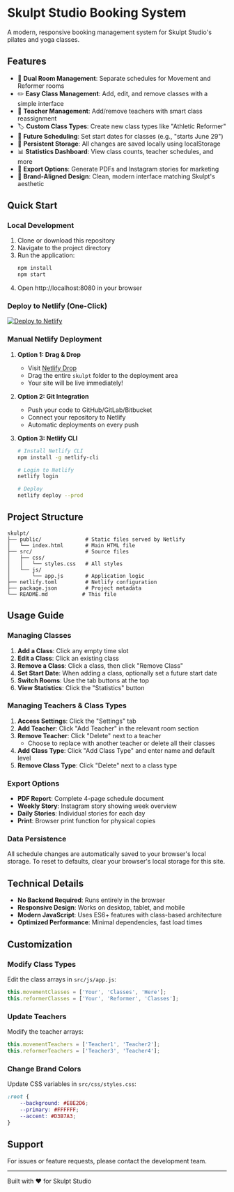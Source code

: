 # Skulpt Studio Booking System

A modern, responsive booking management system for Skulpt Studio's pilates and yoga classes.

## Features

- 📅 **Dual Room Management**: Separate schedules for Movement and Reformer rooms
- ✏️ **Easy Class Management**: Add, edit, and remove classes with a simple interface
- 👥 **Teacher Management**: Add/remove teachers with smart class reassignment
- 🏷️ **Custom Class Types**: Create new class types like "Athletic Reformer"
- 📆 **Future Scheduling**: Set start dates for classes (e.g., "starts June 29")
- 💾 **Persistent Storage**: All changes are saved locally using localStorage
- 📊 **Statistics Dashboard**: View class counts, teacher schedules, and more
- 📱 **Export Options**: Generate PDFs and Instagram stories for marketing
- 🎨 **Brand-Aligned Design**: Clean, modern interface matching Skulpt's aesthetic

## Quick Start

### Local Development

1. Clone or download this repository
2. Navigate to the project directory
3. Run the application:
   ```bash
   npm install
   npm start
   ```
4. Open http://localhost:8080 in your browser

### Deploy to Netlify (One-Click)

[![Deploy to Netlify](https://www.netlify.com/img/deploy/button.svg)](https://app.netlify.com/start/deploy?repository=https://github.com/your-repo/skulpt-booking)

### Manual Netlify Deployment

1. **Option 1: Drag & Drop**
   - Visit [Netlify Drop](https://app.netlify.com/drop)
   - Drag the entire `skulpt` folder to the deployment area
   - Your site will be live immediately!

2. **Option 2: Git Integration**
   - Push your code to GitHub/GitLab/Bitbucket
   - Connect your repository to Netlify
   - Automatic deployments on every push

3. **Option 3: Netlify CLI**
   ```bash
   # Install Netlify CLI
   npm install -g netlify-cli
   
   # Login to Netlify
   netlify login
   
   # Deploy
   netlify deploy --prod
   ```

## Project Structure

```
skulpt/
├── public/              # Static files served by Netlify
│   └── index.html       # Main HTML file
├── src/                 # Source files
│   ├── css/            
│   │   └── styles.css   # All styles
│   └── js/
│       └── app.js       # Application logic
├── netlify.toml         # Netlify configuration
├── package.json         # Project metadata
└── README.md           # This file
```

## Usage Guide

### Managing Classes

1. **Add a Class**: Click any empty time slot
2. **Edit a Class**: Click an existing class
3. **Remove a Class**: Click a class, then click "Remove Class"
4. **Set Start Date**: When adding a class, optionally set a future start date
5. **Switch Rooms**: Use the tab buttons at the top
6. **View Statistics**: Click the "Statistics" button

### Managing Teachers & Class Types

1. **Access Settings**: Click the "Settings" tab
2. **Add Teacher**: Click "Add Teacher" in the relevant room section
3. **Remove Teacher**: Click "Delete" next to a teacher
   - Choose to replace with another teacher or delete all their classes
4. **Add Class Type**: Click "Add Class Type" and enter name and default level
5. **Remove Class Type**: Click "Delete" next to a class type

### Export Options

- **PDF Report**: Complete 4-page schedule document
- **Weekly Story**: Instagram story showing week overview
- **Daily Stories**: Individual stories for each day
- **Print**: Browser print function for physical copies

### Data Persistence

All schedule changes are automatically saved to your browser's local storage. To reset to defaults, clear your browser's local storage for this site.

## Technical Details

- **No Backend Required**: Runs entirely in the browser
- **Responsive Design**: Works on desktop, tablet, and mobile
- **Modern JavaScript**: Uses ES6+ features with class-based architecture
- **Optimized Performance**: Minimal dependencies, fast load times

## Customization

### Modify Class Types
Edit the class arrays in `src/js/app.js`:
```javascript
this.movementClasses = ['Your', 'Classes', 'Here'];
this.reformerClasses = ['Your', 'Reformer', 'Classes'];
```

### Update Teachers
Modify the teacher arrays:
```javascript
this.movementTeachers = ['Teacher1', 'Teacher2'];
this.reformerTeachers = ['Teacher3', 'Teacher4'];
```

### Change Brand Colors
Update CSS variables in `src/css/styles.css`:
```css
:root {
    --background: #E8E2D6;
    --primary: #FFFFFF;
    --accent: #D3B7A3;
}
```

## Support

For issues or feature requests, please contact the development team.

---

Built with ❤️ for Skulpt Studio